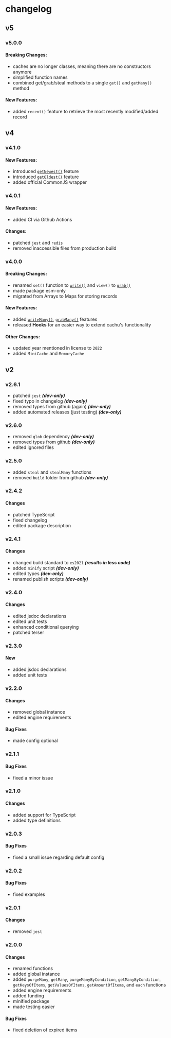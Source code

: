 # changelog

## v5

### v5.0.0

#### Breaking Changes:

- caches are no longer classes, meaning there are no constructors anymore
- simplified function names
- combined get/grab/steal methods to a single `get()` and `getMany()` method

#### New Features:

- added `recent()` feature to retrieve the most recently modified/added record

## v4

### v4.1.0

#### New Features:

- introduced [`getNewest()`](https://github.com/azurydev/cachu/blob/current/guide/features/getNewest.md) feature
- introduced [`getOldest()`](https://github.com/azurydev/cachu/blob/current/guide/features/getOldest.md) feature
- added official CommonJS wrapper

### v4.0.1

#### New Features:

- added CI via Github Actions

#### Changes:

- patched `jest` and `redis`
- removed inaccessible files from production build

### v4.0.0

#### Breaking Changes:

- renamed `set()` function to [`write()`](https://github.com/azurydev/cachu/blob/current/guide/features/write.md) and `view()` to [`grab()`](https://github.com/azurydev/cachu/blob/current/guide/features/grab.md)
- made package esm-only
- migrated from Arrays to Maps for storing records

#### New Features:

- added [`writeMany()`](https://github.com/azurydev/cachu/blob/current/guide/features/writeMany.md), [`grabMany()`](https://github.com/azurydev/cachu/blob/current/guide/features/grabMany.md) features
- released **Hooks** for an easier way to extend cachu's functionality

#### Other Changes:

- updated year mentioned in license to `2022`
- added `MiniCache` and `MemoryCache`

## v2

### v2.6.1

- patched `jest` ***(dev-only)***
- fixed typo in changelog ***(dev-only)***
- removed types from github (again) ***(dev-only)***
- added automated releases (just testing) ***(dev-only)***

### v2.6.0

- removed `glob` dependency ***(dev-only)***
- removed types from github ***(dev-only)***
- edited ignored files

### v2.5.0

- added `steal` and `stealMany` functions
- removed `build` folder from github ***(dev-only)***

### v2.4.2

#### Changes

- patched TypeScript
- fixed changelog
- edited package description

### v2.4.1

#### Changes

- changed build standard to `es2021` ***(results in less code)***
- added `minify` script ***(dev-only)***
- edited types ***(dev-only)***
- renamed publish scripts ***(dev-only)***

### v2.4.0

#### Changes

- edited jsdoc declarations
- edited unit tests
- enhanced conditional querying
- patched terser

### v2.3.0

#### New

- added jsdoc declarations
- added unit tests

### v2.2.0

#### Changes

- removed global instance
- edited engine requirements

#### Bug Fixes

- made config optional

### v2.1.1

#### Bug Fixes

- fixed a minor issue

### v2.1.0

#### Changes

- added support for TypeScript
- added type definitions

### v2.0.3

#### Bug Fixes

- fixed a small issue regarding default config

### v2.0.2

#### Bug Fixes

- fixed examples

### v2.0.1

#### Changes

- removed `jest`

### v2.0.0

#### Changes

- renamed functions
- added global instance
- added `purgeMany`, `getMany`, `purgeManyByCondition`, `getManyByCondition`, `getKeysOfItems`, `getValuesOfItems`, `getAmountOfItems`, and `each` functions
- added engine requirements
- added funding
- minified package
- made testing easier

#### Bug Fixes

- fixed deletion of expired items